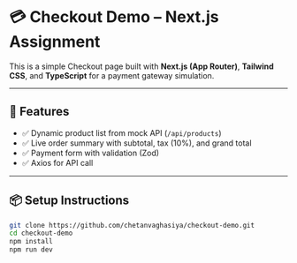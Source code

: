 # 💳 Checkout Demo – Next.js Assignment

This is a simple Checkout page built with **Next.js (App Router)**, **Tailwind CSS**, and **TypeScript** for a payment gateway simulation.

---

## 🚀 Features

-   ✅ Dynamic product list from mock API (`/api/products`)
-   ✅ Live order summary with subtotal, tax (10%), and grand total
-   ✅ Payment form with validation (Zod)
-   ✅ Axios for API call

---

## 📦 Setup Instructions

```bash
git clone https://github.com/chetanvaghasiya/checkout-demo.git
cd checkout-demo
npm install
npm run dev
```
